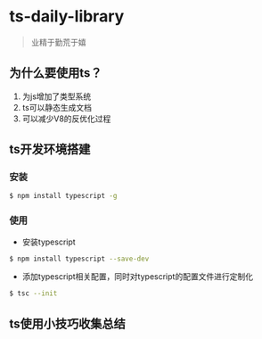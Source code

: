 # ts-daily-library

> 业精于勤荒于嬉

## 为什么要使用ts？

1. 为js增加了类型系统
2. ts可以静态生成文档
3. 可以减少V8的反优化过程

## ts开发环境搭建

### 安装

```bash
$ npm install typescript -g
```

### 使用

- 安装typescript

```bash
$ npm install typescript --save-dev
```

- 添加typescript相关配置，同时对typescript的配置文件进行定制化

```bash
$ tsc --init
```

## ts使用小技巧收集总结

